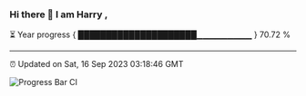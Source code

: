 ### Hi there 👋 I am Harry , 

⏳ Year progress { █████████████████████▁▁▁▁▁▁▁▁▁ } 70.72 %

---

⏰ Updated on Sat, 16 Sep 2023 03:18:46 GMT

![Progress Bar CI](https://github.com/duykhang68/duykhang68/workflows/Progress%20Bar%20CI/badge.svg)

